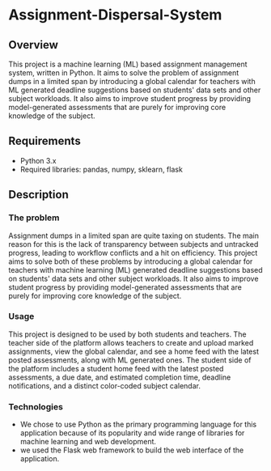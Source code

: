 # Assignment-Dispersal-System

## Overview
This project is a machine learning (ML) based assignment management system, written in Python. It aims to solve the problem of assignment dumps in a limited span by introducing a global calendar for teachers with ML generated deadline suggestions based on students' data sets and other subject workloads. It also aims to improve student progress by providing model-generated assessments that are purely for improving core knowledge of the subject.

## Requirements
* Python 3.x
* Required libraries: pandas, numpy, sklearn, flask

## Description
### The problem
Assignment dumps in a limited span are quite taxing on students. The main reason for this is the lack of transparency between subjects and untracked progress, leading to workflow conflicts and a hit on efficiency. This project aims to solve both of these problems by introducing a global calendar for teachers with machine learning (ML) generated deadline suggestions based on students' data sets and other subject workloads. It also aims to improve student progress by providing model-generated assessments that are purely for improving core knowledge of the subject.

### Usage
This project is designed to be used by both students and teachers. The teacher side of the platform allows teachers to create and upload marked assignments, view the global calendar, and see a home feed with the latest posted assessments, along with ML generated ones. The student side of the platform includes a student home feed with the latest posted assessments, a due date, and estimated completion time, deadline notifications, and a distinct color-coded subject calendar.

### Technologies
* We chose to use Python as the primary programming language for this application because of its popularity and wide range of libraries for machine learning and web development. 
* we used the Flask web framework to build the web interface of the application.
